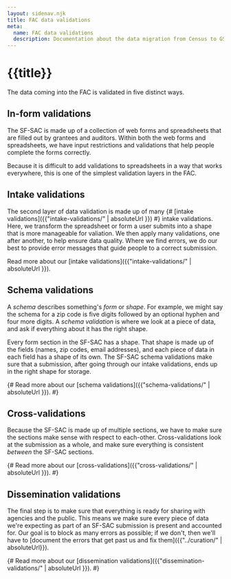 ```yaml
---
layout: sidenav.njk
title: FAC data validations
meta:
  name: FAC data validations
  description: Documentation about the data migration from Census to GSA.
---
```


# {{title}}

The data coming into the FAC is validated in five distinct ways.

## In-form validations

The SF-SAC is made up of a collection of web forms and spreadsheets that are filled out by grantees and auditors. Within both the web forms and spreadsheets, we have input restrictions and validations that help people complete the forms correctly. 

Because it is difficult to add validations to spreadsheets in a way that works everywhere, this is one of the simplest validation layers in the FAC.

## Intake validations

The second layer of data validation is made up of many {# [intake validations]({{"intake-validations/" | absoluteUrl }}) #} intake validations. Here, we transform the spreadsheet or form a user submits into a shape that is more manageable for valiation. We then apply many validations, one after another, to help ensure data quality. Where we find errors, we do our best to provide error messages that guide people to a correct submission.


Read more about our [intake validations]({{"intake-validations/" | absoluteUrl }}).

## Schema validations

A *schema* describes something's *form* or *shape*. For example, we might say the schema for a zip code is five digits followed by an optional hyphen and four more digits. A *schema validation* is where we look at a piece of data, and ask if everything about it has the right shape. 

Every form section in the SF-SAC has a shape. That shape is made up of the fields (names, zip codes, email addresses), and each piece of data in each field has a shape of its own. The SF-SAC schema validations make sure that a submission, after going through our intake validations, ends up in the right shape for storage.

{#
Read more about our [schema validations]({{"schema-validations/" | absoluteUrl }}).
#}

## Cross-validations

Because the SF-SAC is made up of multiple sections, we have to make sure the sections make sense with respect to each-other. Cross-validations look at the submission as a whole, and make sure everything is consistent *between* the SF-SAC sections. 

{# 
Read more about our [cross-validations]({{"cross-validations/" | absoluteUrl }}).
#}

## Dissemination validations

The final step is to make sure that everything is ready for sharing with agencies and the public. This means we make sure every piece of data we're expecting as part of an SF-SAC submission is present and accounted for. Our goal is to block as many errors as possible; if we don't, then we'll have to [document the errors that get past us and fix them]({{"../curation/" | absoluteUrl}}).

{# 
Read more about our [dissemination validations]({{"dissemination-validations/" | absoluteUrl }}).
#}